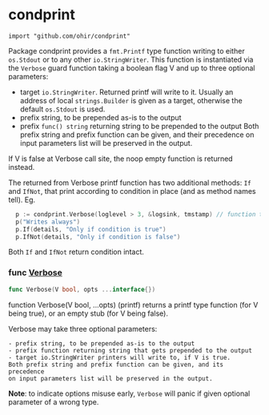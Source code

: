 

# condprint
`import "github.com/ohir/condprint"`

Package condprint provides a `fmt.Printf` type function writing to either `os.Stdout` or to any other `io.StringWriter`. This function is instantiated via the `Verbose` guard function taking a boolean flag V and up to three optional parameters:
 - target `io.StringWriter`. Returned printf will write to it. Usually an address of local `strings.Builder` is given as a target, otherwise the default `os.Stdout` is used.
 - prefix string, to be prepended as-is to the output
 - prefix `func() string` returning string to be prepended to the output
   Both prefix string and prefix function can be given, and their precedence on input parameters list will be preserved in the output.

If V is false at Verbose call site, the noop empty function is returned instead.

The returned from Verbose printf function has two additional methods: `If` and `IfNot`, that print according to condition in place (and as method names tell). Eg.
``` go
  p := condprint.Verbose(loglevel > 3, &logsink, tmstamp) // function tmstamp
  p("Writes always")
  p.If(details, "Only if condition is true")
  p.IfNot(details, "Only if condition is false")
```
Both `If` and `IfNot` return condition intact.

### <a name="Verbose">func</a> [Verbose](/cpr.go?s=1862:1908#L53)
``` go
func Verbose(V bool, opts ...interface{})
```
function Verbose(V bool, ...opts) (printf) returns a printf type function
(for V being true), or an empty stub (for V being false).

Verbose may take three optional parameters:


	- prefix string, to be prepended as-is to the output
	- prefix function returning string that gets prepended to the output
	- target io.StringWriter printers will write to, if V is true.
	Both prefix string and prefix function can be given, and its precedence
	on input parameters list will be preserved in the output.

__Note__: to indicate options misuse early, `Verbose` will panic if given optional parameter of a wrong type.
